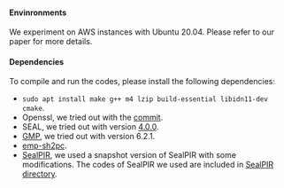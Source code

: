 #### Envinronments

We experiment on AWS instances with Ubuntu 20.04. Please refer to our paper for
more details.

#### Dependencies
To compile and run the codes, please install the following dependencies:
+ `sudo apt install make g++ m4 lzip build-essential libidn11-dev cmake`.
+ Openssl, we tried out with the
  [commit](https://github.com/openssl/openssl/tree/c87a7f31a3db97376d764583ad5ee4a76db2cbef).
+ SEAL, we tried out with version [4.0.0](https://github.com/microsoft/SEAL/tree/4.0.0).
+ [GMP](https://gmplib.org), we tried out with version 6.2.1.
+ [emp-sh2pc](https://github.com/emp-toolkit/emp-sh2pc).
+ [SealPIR](https://github.com/microsoft/SealPIR), we used a snapshot version of
  SealPIR with some modifications. The codes of SealPIR we used are included in
  [SealPIR directory](./SealPIR/).